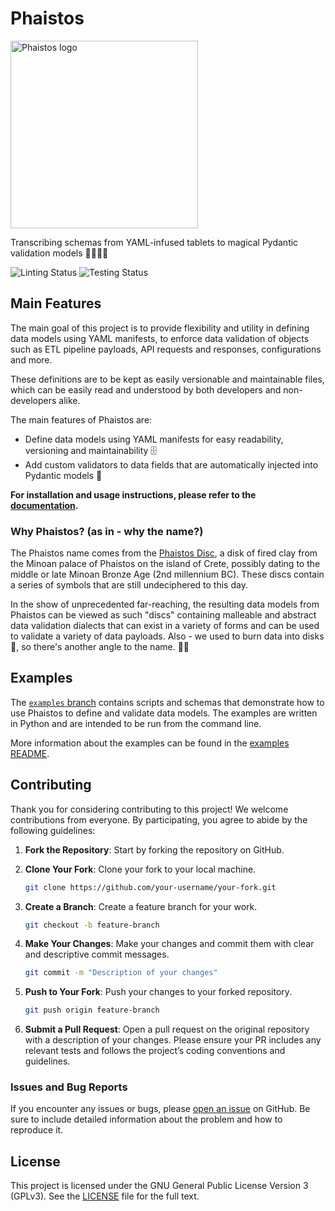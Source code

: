 # Phaistos

<img
    src=".github/assets/phaistos.png"
    alt="Phaistos logo"
    height="300"
/>

Transcribing schemas from YAML-infused tablets to magical Pydantic validation models 🧙‍♂️🧙‍♀️

![Linting Status](https://github.com/kamilrybacki/Phaistos/actions/workflows/lint-code.yml/badge.svg)
![Testing Status](https://github.com/kamilrybacki/Phaistos/actions/workflows/code-tests.yml/badge.svg)

## Main Features

The main goal of this project is to provide flexibility and utility in defining data models using YAML manifests,
to enforce data validation of objects such as ETL pipeline payloads, API requests and responses, configurations and more.

These definitions are to be kept as easily versionable and maintainable files, which can be easily read and understood by
both developers and non-developers alike.

The main features of Phaistos are:

* Define data models using YAML manifests for easy readability, versioning and maintainability 🗄️
* Add custom validators to data fields that are automatically injected into Pydantic models 💉

**For installation and usage instructions, please refer to the [documentation].**

### Why Phaistos? (as in - why the name?)

The Phaistos name comes from the [Phaistos Disc], a disk of fired clay from the Minoan palace of Phaistos on the island of Crete, possibly dating to the middle or late Minoan Bronze Age (2nd millennium BC). These discs contain a series of symbols that are still undeciphered to this day.

In the show of unprecedented far-reaching, the resulting data models from Phaistos can be viewed as such "discs" containing malleable and abstract data validation dialects that can exist in a variety of forms and can be used to validate a variety of data payloads. Also - we used to burn data into disks 💽, so there's another angle to the name. 🤷‍♂️

## Examples

The [`examples` branch] contains scripts and schemas that demonstrate how to use Phaistos to define and validate data models. The examples are written in Python and are intended to be run from the command line.

More information about the examples can be found in the [examples README](examples/README.md).

## Contributing

Thank you for considering contributing to this project! We welcome contributions from everyone. By participating, you agree to abide by the following guidelines:

1. **Fork the Repository**: Start by forking the repository on GitHub.
2. **Clone Your Fork**: Clone your fork to your local machine.

    ```sh
    git clone https://github.com/your-username/your-fork.git
    ```

3. **Create a Branch**: Create a feature branch for your work.

    ```sh
    git checkout -b feature-branch
    ```

4. **Make Your Changes**: Make your changes and commit them with clear and descriptive commit messages.

    ```sh
    git commit -m "Description of your changes"
    ```

5. **Push to Your Fork**: Push your changes to your forked repository.

    ```sh
    git push origin feature-branch
    ```

6. **Submit a Pull Request**: Open a pull request on the original repository with a description of your changes. Please ensure your PR includes any relevant tests and follows the project’s coding conventions and guidelines.

### Issues and Bug Reports

If you encounter any issues or bugs, please [open an issue] on GitHub. Be sure to include detailed information about the problem and how to reproduce it.

## License

This project is licensed under the GNU General Public License Version 3 (GPLv3). See the [LICENSE](LICENSE) file for the full text.

[documentation]: https://phaistos.readthedocs.io/en/latest/
[Phaistos Disc]: https://en.wikipedia.org/wiki/Phaistos_Disc
[`examples` branch]: https://github.com/kamilrybacki/Phaistos/tree/examples
[open an issue]: https://github.com/your-repository/issues
